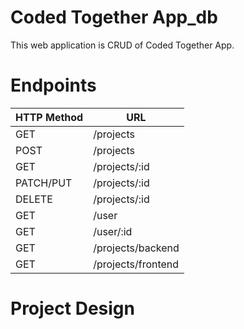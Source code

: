 # Coded Together App_db

This web application is CRUD of Coded Together App.

# Endpoints

| HTTP Method  | URL |
| ------------- | ------------- |
| GET  | /projects  |
| POST  | /projects  |
| GET  | /projects/:id  |
| PATCH/PUT  | /projects/:id  |
| DELETE  | /projects/:id  |
| GET  | /user  |
| GET  | /user/:id  |
| GET  | /projects/backend  |
| GET  | /projects/frontend  |

# Project Design
